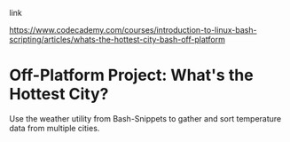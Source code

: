 

link

https://www.codecademy.com/courses/introduction-to-linux-bash-scripting/articles/whats-the-hottest-city-bash-off-platform



# Off-Platform Project: What's the Hottest City?

Use the weather utility from Bash-Snippets to gather and sort temperature data from multiple cities.


